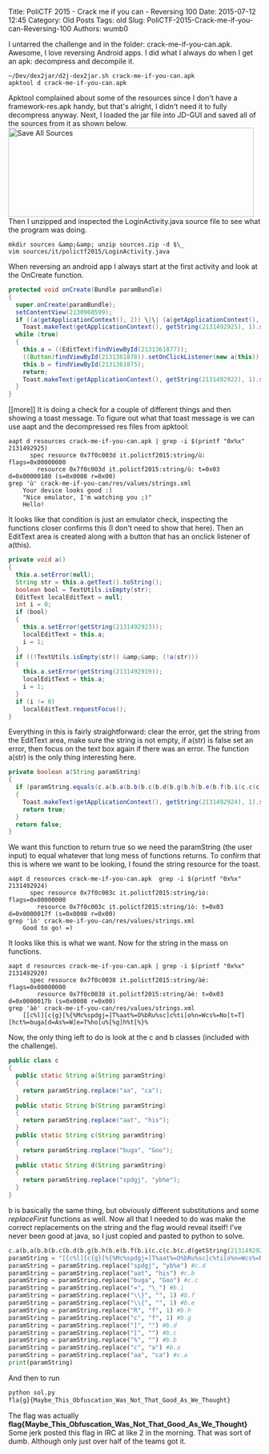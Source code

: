 Title: PoliCTF 2015 - Crack me if you can - Reversing 100
Date: 2015-07-12 12:45
Category: Old Posts
Tags: old
Slug: PoliCTF-2015-Crack-me-if-you-can-Reversing-100
Authors: wumb0

I untarred the challenge and in the folder: crack-me-if-you-can.apk. Awesome, I love reversing Android apps. I did what I always do when I get an apk: decompress and decompile it.
```shell 
~/Dev/dex2jar/d2j-dex2jar.sh crack-me-if-you-can.apk
apktool d crack-me-if-you-can.apk
```
Apktool complained about some of the resources since I don't have a framework-res.apk handy, but that's alright, I didn't need it to fully decompress anyway. Next, I loaded the jar file into JD-GUI and saved all of the sources from it as shown below.
<a href="/images/old/uploads/2015/07/Screen-Shot-2015-07-11-at-11.02.45-PM.png"><img class="uk-align-center" src="/images/old/uploads/2015/07/Screen-Shot-2015-07-11-at-11.02.45-PM.png" alt="Save All Sources" width="490" height="178" /></a>
Then I unzipped and inspected the LoginActivity.java source file to see what the program was doing.
```shell
mkdir sources &amp;&amp; unzip sources.zip -d $\_
vim sources/it/polictf2015/LoginActivity.java
```
When reversing an android app I always start at the first activity and look at the OnCreate function.
```java
protected void onCreate(Bundle paramBundle)
{
  super.onCreate(paramBundle);
  setContentView(2130968599);
  if ((a(getApplicationContext(), 2)) \|\| (a(getApplicationContext(), "flagging{It_cannot_be_easier_than_this}")) \|\| (a(getApplicationContext(), false)) \|\| (a(getApplicationContext(), 2.78D)))
    Toast.makeText(getApplicationContext(), getString(2131492925), 1).show();
  while (true)
  {
    this.a = ((EditText)findViewById(2131361877));
    ((Button)findViewById(2131361878)).setOnClickListener(new a(this));
    this.b = findViewById(2131361875);
    return;
    Toast.makeText(getApplicationContext(), getString(2131492922), 1).show();
  }
}
```
[[more]]
It is doing a check for a couple of different things and then showing a toast message. To figure out what that toast message is we can use aapt and the decompressed res files from apktool:
```shell
aapt d resources crack-me-if-you-can.apk | grep -i $(printf "0x%x" 2131492925)
      spec resource 0x7f0c003d it.polictf2015:string/ù: flags=0x00000000
        resource 0x7f0c003d it.polictf2015:string/ù: t=0x03 d=0x00000180 (s=0x0008 r=0x00)
grep 'ù' crack-me-if-you-can/res/values/strings.xml
    Your device looks good :)
    "Nice emulator, I'm watching you ;)"
    Hello!
```
It looks like that condition is just an emulator check, inspecting the functions closer confirms this (I don't need to show that here).
Then an EditText area is created along with a button that has an onclick listener of a(this).
```java
private void a()
{
  this.a.setError(null);
  String str = this.a.getText().toString();
  boolean bool = TextUtils.isEmpty(str);
  EditText localEditText = null;
  int i = 0;
  if (bool)
  {
    this.a.setError(getString(2131492923));
    localEditText = this.a;
    i = 1;
  }
  if ((!TextUtils.isEmpty(str)) &amp;&amp; (!a(str)))
  {
    this.a.setError(getString(2131492919));
    localEditText = this.a;
    i = 1;
  }
  if (i != 0)
    localEditText.requestFocus();
}
```
Everything in this is fairly straightforward: clear the error, get the string from the EditText area, make sure the string is not empty, if a(str) is false set an error, then focus on the text box again if there was an error. The function a(str) is the only thing interesting here.
```java
private boolean a(String paramString)
{
  if (paramString.equals(c.a(b.a(b.b(b.c(b.d(b.g(b.h(b.e(b.f(b.i(c.c(c.b(c.d(getString(2131492920))))))))))))))))
  {
    Toast.makeText(getApplicationContext(), getString(2131492924), 1).show();
    return true;
  }
  return false;
}
```
We want this function to return true so we need the paramString (the user input) to equal whatever that long mess of functions returns. To confirm that this is where we want to be looking, I found the string resource for the toast.
```shell
aapt d resources crack-me-if-you-can.apk  grep -i $(printf "0x%x" 2131492924)
      spec resource 0x7f0c003c it.polictf2015:string/ìò: flags=0x00000000
        resource 0x7f0c003c it.polictf2015:string/ìò: t=0x03 d=0x0000017f (s=0x0008 r=0x00)
grep 'ìò' crack-me-if-you-can/res/values/strings.xml
    Good to go! =)
```
It looks like this is what we want. Now for the string in the mass on functions.
```shell
aapt d resources crack-me-if-you-can.apk | grep -i $(printf "0x%x" 2131492920)
      spec resource 0x7f0c0038 it.polictf2015:string/àè: flags=0x00000000
        resource 0x7f0c0038 it.polictf2015:string/àè: t=0x03 d=0x0000017b (s=0x0008 r=0x00)
grep 'àè' crack-me-if-you-can/res/values/strings.xml
    [[c%l][c{g}[%{%Mc%spdgj=]T%aat%=O%bRu%sc]c%ti[o%n=Wcs%=No[t=T][hct%=buga[d=As%=W]e=T%ho[u%[%g]h%t[%}%
```
Now, the only thing left to do is look at the c and b classes (included with the challenge).
```java
public class c
{
  public static String a(String paramString)
  {
    return paramString.replace("aa", "ca");
  }
  public static String b(String paramString)
  {
    return paramString.replace("aat", "his");
  }
  public static String c(String paramString)
  {
    return paramString.replace("buga", "Goo");
  }
  public static String d(String paramString)
  {
    return paramString.replace("spdgj", "yb%e");
  }
}
```
b is basically the same thing, but obviously different substitutions and some <em>replaceFirst</em> functions as well. Now all that I needed to do was make the correct replacements on the string and the flag would reveal itself! I've never been good at java, so I just copied and pasted to python to solve.
```python
c.a(b.a(b.b(b.c(b.d(b.g(b.h(b.e(b.f(b.i(c.c(c.b(c.d(getString(2131492920))
paramString = "[[c%l][c{g}[%{%Mc%spdgj=]T%aat%=O%bRu%sc]c%ti[o%n=Wcs%=No[t=T][hct%=buga[d=As%=W]e=T%ho[u%[%g]h%t[%}%"
paramString = paramString.replace("spdgj", "yb%e") #c.d
paramString = paramString.replace("aat", "his") #c.b
paramString = paramString.replace("buga", "Goo") #c.c
paramString = paramString.replace("=", "\_") #b.i
paramString = paramString.replace("\\}", "", 1) #b.f
paramString = paramString.replace("\\{", "", 1) #b.e
paramString = paramString.replace("R", "f", 1) #b.h
paramString = paramString.replace("c", "f", 1) #b.g
paramString = paramString.replace("]", "") #b.d
paramString = paramString.replace("[", "") #b.c
paramString = paramString.replace("%", "") #b.b
paramString = paramString.replace("c", "a") #b.a
paramString = paramString.replace("aa", "ca") #c.a
print(paramString)
```
And then to run
```bash
python sol.py
fla{g}{Maybe_This_Obfuscation_Was_Not_That_Good_As_We_Thought}
```
The flag was actually <strong>flag{Maybe_This_Obfuscation_Was_Not_That_Good_As_We_Thought}</strong>
Some jerk posted this flag in IRC at like 2 in the morning. That was sort of dumb. Although only just over half of the teams got it.
